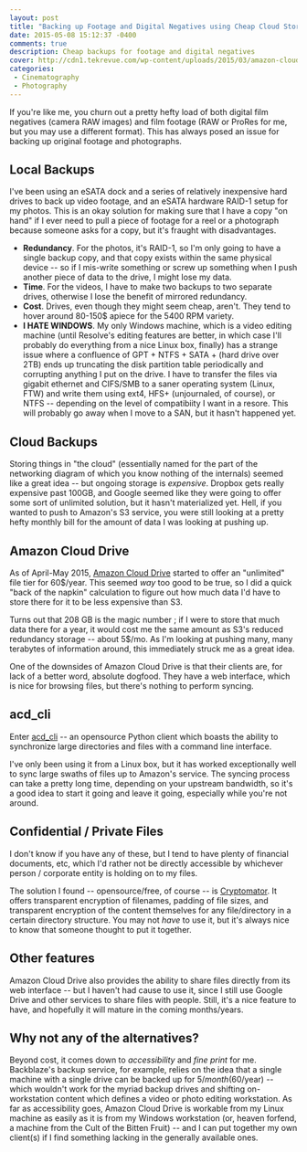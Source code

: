 ```yaml
---
layout: post
title: "Backing up Footage and Digital Negatives using Cheap Cloud Storage"
date: 2015-05-08 15:12:37 -0400
comments: true
description: Cheap backups for footage and digital negatives 
cover: http://cdn1.tekrevue.com/wp-content/uploads/2015/03/amazon-cloud-drive.jpg
categories: 
 - Cinematography
 - Photography
---
```


If you're like me, you churn out a pretty hefty load of both digital film negatives (camera RAW images) and film footage (RAW or ProRes for me, but you may use a different format). This has always posed an issue for backing up original footage and photographs.

<!-- more -->

## Local Backups

I've been using an eSATA dock and a series of relatively inexpensive hard drives to back up video footage, and an eSATA hardware RAID-1 setup for my photos. This is an okay solution for making sure that I have a copy "on hand" if I ever need to pull a piece of footage for a reel or a photograph because someone asks for a copy, but it's fraught with disadvantages.

 * **Redundancy**. For the photos, it's RAID-1, so I'm only going to have a single backup copy, and that copy exists within the same physical device -- so if I mis-write something or screw up something when I push another piece of data to the drive, I might lose my data.
 * **Time**. For the videos, I have to make two backups to two separate drives, otherwise I lose the benefit of mirrored redundancy.
 * **Cost**. Drives, even though they might seem cheap, aren't. They tend to hover around 80-150$ apiece for the 5400 RPM variety.
 * **I HATE WINDOWS**. My only Windows machine, which is a video editing machine (until Resolve's editing features are better, in which case I'll probably do everything from a nice Linux box, finally) has a strange issue where a confluence of GPT + NTFS + SATA + (hard drive over 2TB) ends up truncating the disk partition table periodically and corrupting anything I put on the drive. I have to transfer the files via gigabit ethernet and CIFS/SMB to a saner operating system (Linux, FTW) and write them using ext4, HFS+ (unjournaled, of course), or NTFS -- depending on the level of compatibiity I want in a resore. This will probably go away when I move to a SAN, but it hasn't happened yet.
 
## Cloud Backups

Storing things in "the cloud" (essentially named for the part of the networking diagram of which you know nothing of the internals) seemed like a great idea -- but ongoing storage is *expensive*. Dropbox gets really expensive past 100GB, and Google seemed like they were going to offer some sort of unlimited solution, but it hasn't materialized yet. Hell, if you wanted to push to Amazon's S3 service, you were still looking at a pretty hefty monthly bill for the amount of data I was looking at pushing up.

## Amazon Cloud Drive

As of April-May 2015, [Amazon Cloud Drive](https://www.amazon.com/clouddrive/home/) started to offer an "unlimited" file tier for 60$/year. This seemed *way* too good to be true, so I did a quick "back of the napkin" calculation to figure out how much data I'd have to store there for it to be less expensive than S3.

Turns out that 208 GB is the magic number ; if I were to store that much data there for a year, it would cost me the same amount as S3's reduced redundancy storage -- about 5$/mo. As I'm looking at pushing many, many terabytes of information around, this immediately struck me as a great idea.

One of the downsides of Amazon Cloud Drive is that their clients are, for lack of a better word, absolute dogfood. They have a web interface, which is nice for browsing files, but there's nothing to perform syncing.

## acd_cli

Enter [acd_cli](https://github.com/yadayada/acd_cli) -- an opensource Python client which boasts the ability to synchronize large directories and files with a command line interface.

I've only been using it from a Linux box, but it has worked exceptionally well to sync large swaths of files up to Amazon's service. The syncing process can take a pretty long time, depending on your upstream bandwidth, so it's a good idea to start it going and leave it going, especially while you're not around.

## Confidential / Private Files

I don't know if you have any of these, but I tend to have plenty of financial documents, etc, which I'd rather not be directly accessible by whichever person / corporate entity is holding on to my files.

The solution I found -- opensource/free, of course -- is [Cryptomator](https://cryptomator.org/). It offers transparent encryption of filenames, padding of file sizes, and transparent encryption of the content themselves for any file/directory in a certain directory structure. You may not *have* to use it, but it's always nice to know that someone thought to put it together. 

## Other features

Amazon Cloud Drive also provides the ability to share files directly from its web interface -- but I haven't had cause to use it, since I still use Google Drive and other services to share files with people. Still, it's a nice feature to have, and hopefully it will mature in the coming months/years.

## Why not any of the alternatives?

Beyond cost, it comes down to *accessibility* and *fine print* for me. Backblaze's backup service, for example, relies on the idea that a single machine with a single drive can be backed up for 5$/month (60$/year) -- which wouldn't work for the myriad backup drives and shifting on-workstation content which defines a video or photo editing workstation. As far as accessibility goes, Amazon Cloud Drive is workable from my Linux machine as easily as it is from my Windows workstation (or, heaven forfend, a machine from the Cult of the Bitten Fruit) -- and I can put together my own client(s) if I find something lacking in the generally available ones.
